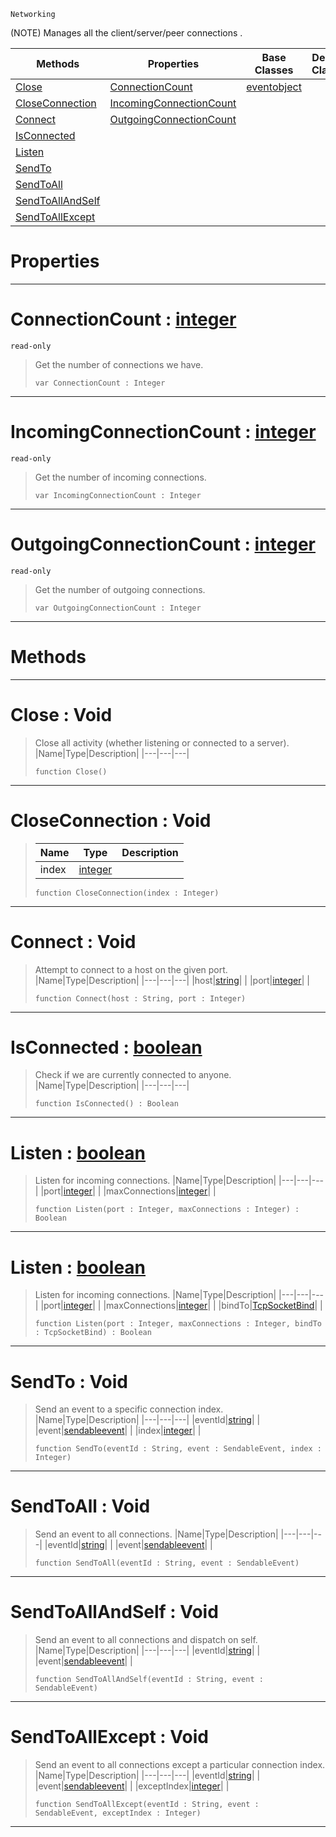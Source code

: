  `Networking`

(NOTE) Manages all the client/server/peer connections .

|Methods|Properties|Base Classes|Derived Classes|
|---|---|---|---|
|[ Close](https://github.com/zeroengineteam/ZeroDocs/blob/master/code_reference/class_reference/tcpsocket.markdown#close-void)|[ ConnectionCount](https://github.com/zeroengineteam/ZeroDocs/blob/master/code_reference/class_reference/tcpsocket.markdown#connectioncount-zero-eng)|[eventobject](https://github.com/zeroengineteam/ZeroDocs/blob/master/code_reference/class_reference/eventobject.markdown)| |
|[ CloseConnection](https://github.com/zeroengineteam/ZeroDocs/blob/master/code_reference/class_reference/tcpsocket.markdown#closeconnection-void)|[ IncomingConnectionCount](https://github.com/zeroengineteam/ZeroDocs/blob/master/code_reference/class_reference/tcpsocket.markdown#incomingconnectioncount)| | |
|[ Connect](https://github.com/zeroengineteam/ZeroDocs/blob/master/code_reference/class_reference/tcpsocket.markdown#connect-void)|[ OutgoingConnectionCount](https://github.com/zeroengineteam/ZeroDocs/blob/master/code_reference/class_reference/tcpsocket.markdown#outgoingconnectioncount)| | |
|[ IsConnected](https://github.com/zeroengineteam/ZeroDocs/blob/master/code_reference/class_reference/tcpsocket.markdown#isconnected-zero-engine)| | | |
|[ Listen](https://github.com/zeroengineteam/ZeroDocs/blob/master/code_reference/class_reference/tcpsocket.markdown#listen-zero-engine-docum)| | | |
|[ SendTo](https://github.com/zeroengineteam/ZeroDocs/blob/master/code_reference/class_reference/tcpsocket.markdown#sendto-void)| | | |
|[ SendToAll](https://github.com/zeroengineteam/ZeroDocs/blob/master/code_reference/class_reference/tcpsocket.markdown#sendtoall-void)| | | |
|[ SendToAllAndSelf](https://github.com/zeroengineteam/ZeroDocs/blob/master/code_reference/class_reference/tcpsocket.markdown#sendtoallandself-void)| | | |
|[ SendToAllExcept](https://github.com/zeroengineteam/ZeroDocs/blob/master/code_reference/class_reference/tcpsocket.markdown#sendtoallexcept-void)| | | |


 #  Properties


---  
 #  ConnectionCount : [integer](https://github.com/zeroengineteam/ZeroDocs/blob/master/code_reference/zilch_base_types/integer.markdown)

 `read-only`

> Get the number of connections we have.
> ``` lang=cpp, name=Zilch
> var ConnectionCount : Integer


---  
 #  IncomingConnectionCount : [integer](https://github.com/zeroengineteam/ZeroDocs/blob/master/code_reference/zilch_base_types/integer.markdown)

 `read-only`

> Get the number of incoming connections.
> ``` lang=cpp, name=Zilch
> var IncomingConnectionCount : Integer


---  
 #  OutgoingConnectionCount : [integer](https://github.com/zeroengineteam/ZeroDocs/blob/master/code_reference/zilch_base_types/integer.markdown)

 `read-only`

> Get the number of outgoing connections.
> ``` lang=cpp, name=Zilch
> var OutgoingConnectionCount : Integer


---  
 #  Methods


---  
 #  Close : Void

> Close all activity (whether listening or connected to a server).
> |Name|Type|Description|
> |---|---|---|
> ``` lang=cpp, name=Zilch
> function Close()
> ``` 


---  
 #  CloseConnection : Void

> 
> |Name|Type|Description|
> |---|---|---|
> |index|[integer](https://github.com/zeroengineteam/ZeroDocs/blob/master/code_reference/zilch_base_types/integer.markdown)| |
> ``` lang=cpp, name=Zilch
> function CloseConnection(index : Integer)
> ``` 


---  
 #  Connect : Void

> Attempt to connect to a host on the given port.
> |Name|Type|Description|
> |---|---|---|
> |host|[string](https://github.com/zeroengineteam/ZeroDocs/blob/master/code_reference/zilch_base_types/string.markdown)| |
> |port|[integer](https://github.com/zeroengineteam/ZeroDocs/blob/master/code_reference/zilch_base_types/integer.markdown)| |
> ``` lang=cpp, name=Zilch
> function Connect(host : String, port : Integer)
> ``` 


---  
 #  IsConnected : [boolean](https://github.com/zeroengineteam/ZeroDocs/blob/master/code_reference/zilch_base_types/boolean.markdown)

> Check if we are currently connected to anyone.
> |Name|Type|Description|
> |---|---|---|
> ``` lang=cpp, name=Zilch
> function IsConnected() : Boolean
> ``` 


---  
 #  Listen : [boolean](https://github.com/zeroengineteam/ZeroDocs/blob/master/code_reference/zilch_base_types/boolean.markdown)

> Listen for incoming connections.
> |Name|Type|Description|
> |---|---|---|
> |port|[integer](https://github.com/zeroengineteam/ZeroDocs/blob/master/code_reference/zilch_base_types/integer.markdown)| |
> |maxConnections|[integer](https://github.com/zeroengineteam/ZeroDocs/blob/master/code_reference/zilch_base_types/integer.markdown)| |
> ``` lang=cpp, name=Zilch
> function Listen(port : Integer, maxConnections : Integer) : Boolean
> ``` 


---  
 #  Listen : [boolean](https://github.com/zeroengineteam/ZeroDocs/blob/master/code_reference/zilch_base_types/boolean.markdown)

> Listen for incoming connections.
> |Name|Type|Description|
> |---|---|---|
> |port|[integer](https://github.com/zeroengineteam/ZeroDocs/blob/master/code_reference/zilch_base_types/integer.markdown)| |
> |maxConnections|[integer](https://github.com/zeroengineteam/ZeroDocs/blob/master/code_reference/zilch_base_types/integer.markdown)| |
> |bindTo|[TcpSocketBind](https://github.com/zeroengineteam/ZeroDocs/blob/master/code_reference/enum_reference.markdown#tcpsocketbind)| |
> ``` lang=cpp, name=Zilch
> function Listen(port : Integer, maxConnections : Integer, bindTo : TcpSocketBind) : Boolean
> ``` 


---  
 #  SendTo : Void

> Send an event to a specific connection index.
> |Name|Type|Description|
> |---|---|---|
> |eventId|[string](https://github.com/zeroengineteam/ZeroDocs/blob/master/code_reference/zilch_base_types/string.markdown)| |
> |event|[sendableevent](https://github.com/zeroengineteam/ZeroDocs/blob/master/code_reference/class_reference/sendableevent.markdown)| |
> |index|[integer](https://github.com/zeroengineteam/ZeroDocs/blob/master/code_reference/zilch_base_types/integer.markdown)| |
> ``` lang=cpp, name=Zilch
> function SendTo(eventId : String, event : SendableEvent, index : Integer)
> ``` 


---  
 #  SendToAll : Void

> Send an event to all connections.
> |Name|Type|Description|
> |---|---|---|
> |eventId|[string](https://github.com/zeroengineteam/ZeroDocs/blob/master/code_reference/zilch_base_types/string.markdown)| |
> |event|[sendableevent](https://github.com/zeroengineteam/ZeroDocs/blob/master/code_reference/class_reference/sendableevent.markdown)| |
> ``` lang=cpp, name=Zilch
> function SendToAll(eventId : String, event : SendableEvent)
> ``` 


---  
 #  SendToAllAndSelf : Void

> Send an event to all connections and dispatch on self.
> |Name|Type|Description|
> |---|---|---|
> |eventId|[string](https://github.com/zeroengineteam/ZeroDocs/blob/master/code_reference/zilch_base_types/string.markdown)| |
> |event|[sendableevent](https://github.com/zeroengineteam/ZeroDocs/blob/master/code_reference/class_reference/sendableevent.markdown)| |
> ``` lang=cpp, name=Zilch
> function SendToAllAndSelf(eventId : String, event : SendableEvent)
> ``` 


---  
 #  SendToAllExcept : Void

> Send an event to all connections except a particular connection index.
> |Name|Type|Description|
> |---|---|---|
> |eventId|[string](https://github.com/zeroengineteam/ZeroDocs/blob/master/code_reference/zilch_base_types/string.markdown)| |
> |event|[sendableevent](https://github.com/zeroengineteam/ZeroDocs/blob/master/code_reference/class_reference/sendableevent.markdown)| |
> |exceptIndex|[integer](https://github.com/zeroengineteam/ZeroDocs/blob/master/code_reference/zilch_base_types/integer.markdown)| |
> ``` lang=cpp, name=Zilch
> function SendToAllExcept(eventId : String, event : SendableEvent, exceptIndex : Integer)
> ``` 


---  
 

 